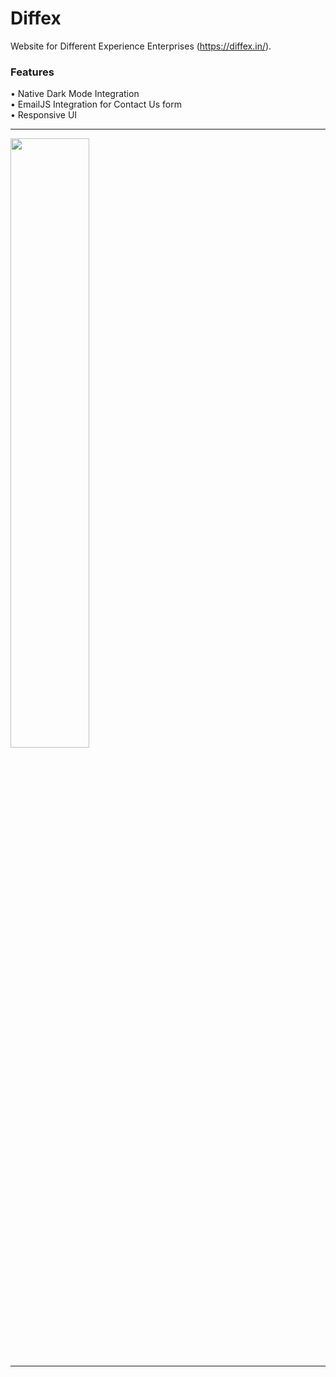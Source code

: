 # Diffex
Website for Different Experience Enterprises (https://diffex.in/).
### Features
• Native Dark Mode Integration<br>
• EmailJS Integration for Contact Us form<br>
• Responsive UI<br>
<hr>
<img src="https://i.ibb.co/1zB4Z7T/Screenshot-51.png" width="50%">
<hr>
